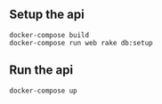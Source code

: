 ## Setup the api
```
docker-compose build
docker-compose run web rake db:setup
```

## Run the api
```
docker-compose up
```
